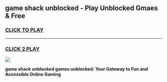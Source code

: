 
## game shack unblocked - Play Unblocked Gmaes & Free
<h3>
<a href="https://news.freeplayer.one?title=game_shack_unblocked&ref=16F">CLICK TO PLAY</a></h3>
<hr>

<h3>
<a href="https://news.freeplayer.one?title=game_shack_unblocked&ref=16F">CLICK 2 PLAY</a>
  
</h3>

<a href="https://news.freeplayer.one?title=game_shack_unblocked&ref=16F/"><img src="https://clearcache.store/games.png"></a>


**game shack unblocked games unblocked: Your Gateway to Fun and Accessible Online Gaming**
